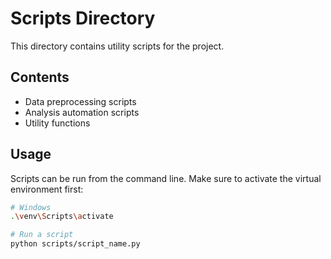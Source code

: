 # Scripts Directory

This directory contains utility scripts for the project.

## Contents
- Data preprocessing scripts
- Analysis automation scripts
- Utility functions

## Usage
Scripts can be run from the command line. Make sure to activate the virtual environment first:
```bash
# Windows
.\venv\Scripts\activate

# Run a script
python scripts/script_name.py
``` 